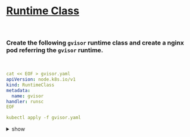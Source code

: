 # [Runtime Class](https://kubernetes.io/docs/concepts/containers/runtime-class/)

<br />

### Create the following `gvisor` runtime class and create a nginx pod referring the `gvisor` runtime.

<br />

```yaml
cat << EOF > gvisor.yaml
apiVersion: node.k8s.io/v1
kind: RuntimeClass
metadata:
  name: gvisor
handler: runsc
EOF

kubectl apply -f gvisor.yaml
```

<details><summary>show</summary><p>

```yaml
cat << EOF > nginx.yaml
apiVersion: v1
kind: Pod
metadata:
  name: nginx
spec:
  runtimeClassName: gvisor
  containers:
  - image: nginx
    name: nginx
  restartPolicy: Always
EOF

kubectl apply -f nginx.yaml

# NOTE : Pod may not come up as the runtime does not actually exist
```
</p></details>

